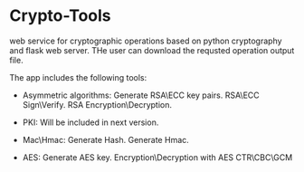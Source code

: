 # Crypto-Tools
web service for cryptographic operations based on python cryptography and flask web server.
THe user can download the requsted operation output file.

The app includes the following tools:

+ Asymmetric algorithms:
Generate RSA\ECC key pairs.
RSA\ECC Sign\Verify. 
RSA Encryption\Decryption.

+ PKI: 
Will be included in next version.

+ Mac\Hmac:
Generate Hash.
Generate Hmac.

+ AES:
Generate AES key.
Encryption\Decryption with AES CTR\CBC\GCM

